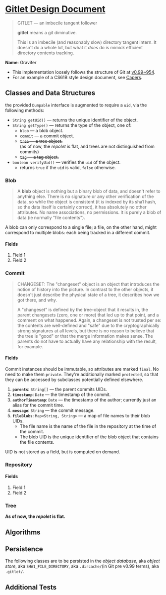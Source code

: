 # [Gitlet Design Document](https://cs61bl.org/su24/projects/gitlet/design)

  > GITLET	— an imbecile tangent follower
  > 
  > **gitlet** means a git diminutive.
  > 
  > This is an imbecile (and reasonably slow) directory tangent intern.  It 
  doesn't do a whole lot, but what it _does_ do is mimick efficient directory
  contents tracking.

**Name**: Gravifer

- This implementation loosely follows the structure of Git
  at [v0.99~954](https://github.com/git/git/tree/e83c5163316f89bfbde7d9ab23ca2e25604af290).
- For an example of a CS61B style design document,
  see [Capers](https://cs61bl.org/su24/projects/gitlet/capers-example).

## Classes and Data Structures

the provided `Dumpable` interface is augmented to require a `uid`,
via the following methods:

- `String getUid()` — returns the unique identifier of the object.
- `String getType()` — returns the type of the object, one of:
  - `blob` — a blob object.
  - `commit` — a commit object.
  - ~~`tree` — a tree object.~~\
      (as of now, the _repolet_ is flat, and trees are not distinguished from commits)
  - ~~`tag` — a tag object.~~
- `boolean verifyUid()` — verifies the `uid` of the object.
  - returns `true` if the `uid` is valid, `false` otherwise.

### Blob

> A **blob** object is nothing but a binary blob of data, and doesn't
refer to anything else.  There is no signature or any other verification
of the data, so while the object is consistent (it _is_ indexed by its
sha1 hash, so the data itself is certainly correct), it has absolutely
no other attributes.  No name associations, no permissions.  It is
purely a blob of data (ie normally "file contents").

A blob can only correspond to a single file;
a file, on the other hand, might correspond to multiple blobs: 
each being tracked in a different commit.

#### Fields

1. Field 1
2. Field 2


### Commit

> CHANGESET: The "changeset" object is an object that introduces the
notion of history into the picture.  In contrast to the other objects,
it doesn't just describe the physical state of a tree, it describes how
we got there, and why.
> 
> A "changeset" is defined by the tree-object that it results in, the
parent changesets (zero, one or more) that led up to that point, and a
comment on what happened. Again, a changeset is not trusted per se:
the contents are well-defined and "safe" due to the cryptographically
strong signatures at all levels, but there is no reason to believe that
the tree is "good" or that the merge information makes sense. The
parents do not have to actually have any relationship with the result,
for example.

#### Fields

Commit instances should be immutable, so attributes are marked `final`. 
No need to make them `private`.
They're additionally marked `protected`, so that they can be accessed
by subclasses potentially defined elsewhere.

<!--- 0. `String uid` — the commit message.
    - `== sha1("commit ",message, timestamp.toString(), authorTimestamp.toString(), Arrays.toString(parents))`
    - Getter: `getUid()`\
      Setter: `mkUid()` (private; only used during initialization)\
      Integrity checker: `verifyUid()` --->
1. **`parents`**: `String[]` — the parent commits UIDs.
2. **`timestamp`**: `Date` — the timestamp of the commit.
3. **`authorTimestamp`**: `Date` — the timestamp of the author; 
    currently just an alias for the commit time.
4. **`message`**: `String` — the commit message.
5. **`fileBlobs`**: `Map<String, String>` — a map of file names to their blob UIDs.
    - The file name is the name of the file in the repository at the time of the commit.
    - The blob UID is the unique identifier of the blob object that contains the file contents.

UID is not stored as a field, but is computed on demand.

### Repository

#### Fields

1. Field 1
2. Field 2


### Tree

**As of now, the _repolet_ is flat.**


## Algorithms

## Persistence

The following classes are to be persisted in the _object database_,
aka _object store_, aka `SHA1_FILE_DIRECTORY`, 
aka `.dircache/`(in Git pre v0.99 terms), aka `.gitlet/`.

## Additional Tests
